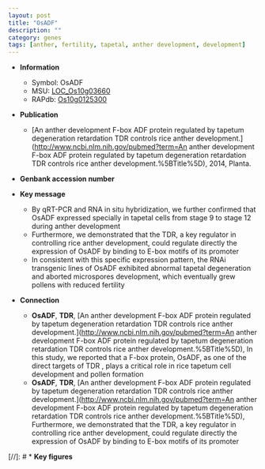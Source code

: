 ```yaml
---
layout: post
title: "OsADF"
description: ""
category: genes
tags: [anther, fertility, tapetal, anther development, development]
---
```


* **Information**  
    + Symbol: OsADF  
    + MSU: [LOC_Os10g03660](http://rice.plantbiology.msu.edu/cgi-bin/ORF_infopage.cgi?orf=LOC_Os10g03660)  
    + RAPdb: [Os10g0125300](http://rapdb.dna.affrc.go.jp/viewer/gbrowse_details/irgsp1?name=Os10g0125300)  

* **Publication**  
    + [An anther development F-box ADF protein regulated by tapetum degeneration retardation TDR controls rice anther development.](http://www.ncbi.nlm.nih.gov/pubmed?term=An anther development F-box ADF protein regulated by tapetum degeneration retardation TDR controls rice anther development.%5BTitle%5D), 2014, Planta.

* **Genbank accession number**  

* **Key message**  
    + By qRT-PCR and RNA in situ hybridization, we further confirmed that OsADF expressed specially in tapetal cells from stage 9 to stage 12 during anther development
    + Furthermore, we demonstrated that the TDR, a key regulator in controlling rice anther development, could regulate directly the expression of OsADF by binding to E-box motifs of its promoter
    + In consistent with this specific expression pattern, the RNAi transgenic lines of OsADF exhibited abnormal tapetal degeneration and aborted microspores development, which eventually grew pollens with reduced fertility

* **Connection**  
    + __OsADF__, __TDR__, [An anther development F-box ADF protein regulated by tapetum degeneration retardation TDR controls rice anther development.](http://www.ncbi.nlm.nih.gov/pubmed?term=An anther development F-box ADF protein regulated by tapetum degeneration retardation TDR controls rice anther development.%5BTitle%5D), In this study, we reported that a F-box protein, OsADF, as one of the direct targets of TDR , plays a critical role in rice tapetum cell development and pollen formation
    + __OsADF__, __TDR__, [An anther development F-box ADF protein regulated by tapetum degeneration retardation TDR controls rice anther development.](http://www.ncbi.nlm.nih.gov/pubmed?term=An anther development F-box ADF protein regulated by tapetum degeneration retardation TDR controls rice anther development.%5BTitle%5D), Furthermore, we demonstrated that the TDR, a key regulator in controlling rice anther development, could regulate directly the expression of OsADF by binding to E-box motifs of its promoter

[//]: # * **Key figures**  


